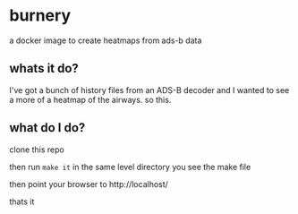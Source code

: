 # burnery
a docker image to create heatmaps from ads-b data

## whats it do?
I've got a bunch of history files from an ADS-B decoder and I wanted to see a more of a heatmap of the airways.  so this.

## what do I do?

clone this repo

then run `make it` in the same level directory you see the make file

then point your browser to http://localhost/

thats it
